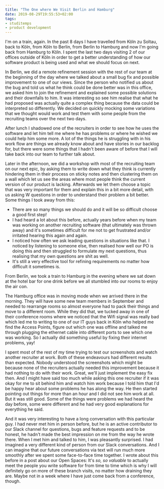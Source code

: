 ```yaml
---
title: "The One where We Visit Berlin and Hamburg"
date: 2019-08-29T19:55:53+02:00
tags:
- studitemps
- product development
---
```


I'm on a train, again. In the past 8 days I have travelled from Köln zu Soltau, back to Köln, from Köln to Berlin, from Berlin to Hamburg and now I'm going back from Hamburg to Köln. I spent the last two days visiting 2 of our offices outside of Köln in order to get a better understanding of how our software product is being used and what we should focus on next.

In Berlin, we did a remote refinement session with the rest of our team at the beginning of the day where we talked about a small bug fix and possible improvement to one of our views. Since the person who notified us about the bug and told us what he think could be done better was in this office, we asked him to join the refinement and explained some possible solutions and their downfalls to him. It was interesting so see him realise that what he had proposed was actually quite a complex thing because the data could be interpreted so differently. We decided on quickly mocking some variations that we thought would work and test them with some people from the recruiting teams over the next two days.

After lunch I shadowed one of the recruiters in order to see how he uses the software and let him tell me where he has problems or where he wished we could help him some more. A lot of the things he is struggling with in his work flow are things we already know about and have stories in our backlog for, but there were some things that I hadn't been aware of before that I will take back into our team to further talk about.

Later in the afternoon, we did a workshop with most of the recruiting team on our next epic, by asking them to write down what they think is currently hindering them in their process on sticky notes and then clustering them on a wall which let us see the areas where most people think the current version of our product is lacking. Afterwards we let them choose a topic that was very important for them and explain this in a bit more detail, with us asking W questions in order to understand their problem a bit better. Some things I took away from this:

- There are so many things we should do and it will be so difficult choose a good first step!
- I had heard a lot about this before, actually years before when my team was working on another recruiting software (that ultimately was thrown away) and it's sometimes difficult for me not to get frustrated and/or irritated hearing this again and again.
- I noticed how often we ask leading questions in situations like that. I noticed by listening to someone else, then realised how well our PO is doing this and then struggled to formulate my next questions, thus realising that my own questions are shit as well.
- It's still a very effective tool for refining requirements no matter how difficult it sometimes is.

From Berlin, we took a train to Hamburg in the evening where we sat down at the hotel bar for one drink before we all stumbled into our rooms to enjoy the air con.

The Hamburg office was in moving mode when we arrived there in the morning. They will have some new team members in September and needed to rearrange rooms so almost everyone had to pack their things and move to a different room. While they did that, we tucked away in one of their conference rooms where we noticed that the Wifi signal was really bad which led me to writing to one of our IT guys back in Köln who helped me find the Access Points, figure out which one was offline and talked me through plugging the ethernet cable into different ports to see which one was working. So I actually did something useful by fixing their internet problems, yay!

I spent most of the rest of my time trying to test our screenshots and watch another recruiter at work. Both of these endeavours had different results than expected. Nobody understood the screenshots which might be because none of the recruiters actually needed this improvement because it had nothing to do with their work. Great, we'll just implement the easy fix then. And I might have said too much while asking this one recruiter if it was okay for me to sit behind him and watch him work because I told him that I'd be happy hear about some problems he has along the way. He then started pointing out things for more than an hour and I did not see him work at all. But it was still good. Some of the things were problems we had heard the day before, some were different and he had very good explanations for everything he said.

And it was very interesting to have a long conversation with this particular guy. I had never met him in person before, but he is an active contributor to our Slack channel for questions, bugs and feature requests and to be honest, he hadn't made the best impression on me from the way he wrote there. When I met him and talked to him, I was pleasantly surprised. I had imagined a very different kind of person from our Slack conversations. And I can imagine that our future conversations via text will run much more smoothly after we spent some face-to-face time together. I wrote about this before in a post about our Open Spaces: It's *so, so valuable* to actually meet the people you write software for from time to time which is why I will definitely go on more of these branch visits, no matter how draining they are. Maybe not in a week where I have just come back from a conference, though.